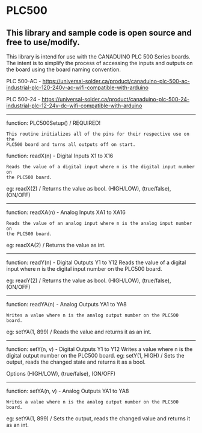 # PLC500
This library and sample code is open source and free to use/modify.
--------------------------------------------------------------------------------
This library is intend for use with the CANADUINO PLC 500 Series boards.
The intent is to simplify the process of accessing the inputs and outputs on the
board using the board naming convention.

PLC 500-AC - https://universal-solder.ca/product/canaduino-plc-500-ac-industrial-plc-120-240v-ac-wifi-compatible-with-arduino 

PLC 500-24 - https://universal-solder.ca/product/canaduino-plc-500-24-industrial-plc-12-24v-dc-wifi-compatible-with-arduino

--------------------------------------------------------------------------------
function: PLC500Setup() / REQUIRED!

	This routine initializes all of the pins for their respective use on the
 	PLC500 board and turns all outputs off on start.

function: readX(n) - Digital Inputs X1 to X16

	Reads the value of a digital input where n is the digital input number on
 	the PLC500 board.

eg: readX(2) / Returns the value as bool. (HIGH/LOW), (true/false), (ON/OFF)

--------------------------------------------------------------------------------
function: readXA(n) - Analog Inputs XA1 to XA16

	Reads the value of an analog input where n is the analog input number on
 	the PLC500 board.

eg: readXA(2) / Returns the value as int.

--------------------------------------------------------------------------------

function: readY(n) - Digital Outputs Y1 to Y12
	Reads the value of a digital input where n is the digital input number on
 	the PLC500 board.

eg: readY(2) / Returns the value as bool. (HIGH/LOW), (true/false), (ON/OFF)

--------------------------------------------------------------------------------
function: readYA(n) - Analog Outputs YA1 to YA8

	Writes a value where n is the analog output number on the PLC500 board.

eg: setYA(1, 899) / Reads the value and returns it as an int.

--------------------------------------------------------------------------------
function: setY(n, v) - Digital Outputs Y1 to Y12
	Writes a value where n is the digital output number on the PLC500 board.
eg: setY(1, HIGH) / Sets the output, reads the changed state and returns it as a bool.

Options (HIGH/LOW), (true/false), (ON/OFF)

--------------------------------------------------------------------------------
function: setYA(n, v) - Analog Outputs YA1 to YA8

	Writes a value where n is the analog output number on the PLC500 board.

eg: setYA(1, 899) / Sets the output, reads the changed value and returns it as an int.
